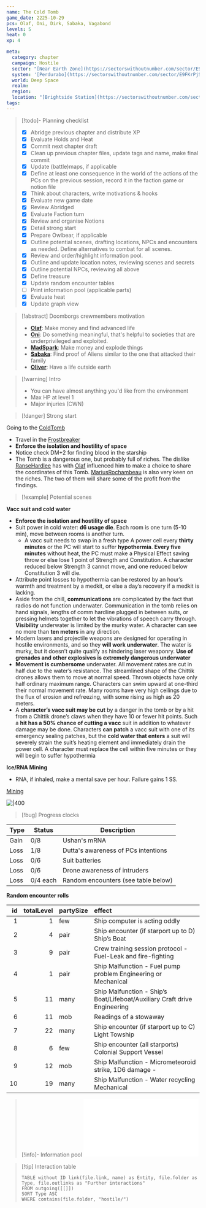 ```yaml
---
name: The Cold Tomb
game_date: 2225-10-29
pcs: Olaf, Oni, Dirk, Sabaka, Vagabond
levels: 5
heat: 0
xp: 4

meta:
  category: chapter
  campaign: Hostile
  sector: "[Near Earth Zone](https://sectorswithoutnumber.com/sector/E9FKrPjS8tsRmoryYMpe)"
  system: '[Perdurabo](https://sectorswithoutnumber.com/sector/E9FKrPjS8tsRmoryYMpe/system/PWrHAjd6P64k61Ga1PfQ)'
  world: Deep Space
  realm: 
  region: 
  location: "[Brightside Station](https://sectorswithoutnumber.com/sector/E9FKrPjS8tsRmoryYMpe/spaceStation/8LCcs3wrwRYwyUx5P0OL)"
tags: 
---
```


> [!todo]- Planning checklist
> - [x] Abridge previous chapter and distribute XP
> - [x] Evaluate Holds and Heat
> - [x] Commit next chapter draft
> - [x] Clean up previous chapter files, update tags and name, make final commit
> - [x] Update (battle)maps, if applicable
> - [x] Define at least one consequence in the world of the actions of the PCs on the previous session, record it in the faction game or notion file
> - [x] Think about characters, write motivations & hooks
> - [x] Evaluate new game date
> - [x] Review Abridged
> - [x] Evaluate Faction turn
> - [x] Review and organise Notions
> - [x] Detail strong start
> - [x] Prepare Owlbear, if applicable
> - [x] Outline potential scenes, drafting locations, NPCs and encounters as needed. Define alternatives to combat for all scenes.
> - [x] Review and order/highlight information pool.
> - [x] Outline and update location notes, reviewing scenes and secrets
> - [x] Outline potential NPCs, reviewing all above
> - [x] Define treasure
> - [x] Update random encounter tables
> - [ ] Print information pool (applicable parts)
> - [x] Evaluate heat
> - [x] Update graph view

> [!abstract] Doomborgs crewmembers motivation
> - [**Olaf**](../pcs/Olaf.md): Make money and find advanced life
> - [**Oni**](../pcs/Oni.md): Do something meaningful, that's helpful to societies that are underprivileged and exploited.
> - [**MadSpark**](../pcs/MadSpark.md): Make money and explode things
> - [**Sabaka**](../pcs/Sabaka.md): Find proof of Aliens similar to the one that attacked their family
> - [**Oliver**](../pcs/Oliver.md): Have a life outside earth

> [!warning] Intro
> - You can have almost anything you'd like from the environment
> - Max HP at level 1
> - Major injuries (CWN)

> [!danger] Strong start

Going to the [ColdTomb](../locations/ColdTomb.md)
- Travel in the [Frostbreaker](../objects/Frostbreaker.md)
- **Enforce the isolation and hostility of space**
- Notice check DM+2 for finding blood in the starship
- The Tomb is a dangerous one, but probably full of riches. The dislike [RanseHardlee](../npcs/RanseHardlee.md) has with [Olaf](../pcs/Olaf.md) influenced him to make a choice to share the coordinates of this Tomb. [MariusRochambeau](../npcs/MariusRochambeau.md) is also very keen on the riches. The two of them will share some of the profit from the findings.

> [!example] Potential scenes

**Vacc suit and cold water**
- **Enforce the isolation and hostility of space**
- Suit power in cold water: **d6 usage die**. Each room is one turn (5-10 min), move between rooms is another turn. 
	- A vacc suit needs to swap in a fresh type A power cell every **thirty minutes** or the PC will start to suffer **hypothermia**. **Every five minutes** without heat, the PC must make a Physical Effect saving throw or else lose 1 point of Strength and Constitution. A character reduced below Strength 3 cannot move, and one reduced below Constitution 3 will die.
- Attribute point losses to hypothermia can be restored by an hour’s warmth and treatment by a medkit, or else a day’s recovery if a medkit is lacking.
- Aside from the chill, **communications** are complicated by the fact that radios do not function underwater. Communication in the tomb relies on hand signals, lengths of comm hardline plugged in between suits, or pressing helmets together to let the vibrations of speech carry through. **Visibility** underwater is limited by the murky water. A character can see no more than **ten meters** in any direction.
- Modern lasers and projectile weapons are designed for operating in hostile environments, and so they **will work underwater**. The water is murky, but it doesn’t quite qualify as hindering laser weaponry. **Use of grenades and other explosives is extremely dangerous underwater**
- **Movement is cumbersome** underwater. All movement rates are cut in half due to the water’s resistance. The streamlined shape of the Chittik drones allows them to move at normal speed. Thrown objects have only half ordinary maximum range. Characters can swim upward at one-third their normal movement rate. Many rooms have very high ceilings due to the flux of erosion and refreezing, with some rising as high as 20 meters.
- A **character’s vacc suit may be cut** by a danger in the tomb or by a hit from a Chittik drone’s claws when they have 10 or fewer hit points. Such a **hit has a 50% chance of cutting a vacc** suit in addition to whatever damage may be done. Characters **can patch** a vacc suit with one of its emergency sealing patches, but the **cold water that enters** a suit will severely strain the suit’s heating element and immediately drain the power cell. A character must replace the cell within five minutes or they will begin to suffer hypothermia

**Ice/RNA Mining**
- RNA, if inhaled, make a mental save per hour. Failure gains 1 SS.

[Mining](../../_gm/_deprecated/moves/README.md#Mining)

![|400](https://imgur.com/swvqhSV.png)

> [!bug] Progress clocks

| Type   | Status   | Description                         |
| ------ | -------- | ----------------------------------- |
| Gain   | 0/8      | Ushan's mRNA                        |
| Loss | 1/8      | Dutta's awareness of PCs intentions |
| Loss | 0/6      | Suit batteries                      |
| Loss | 0/6      | Drone awareness of intruders        |
| Loss | 0/4 each | Random encounters (see table below) |

**Random encounter rolls**

| id| totalLevel|partySize |effect                                                                    |
|--:|----------:|:---------|:-------------------------------------------------------------------------|
|  1|          1|few       |Ship computer is acting oddly                                             |
|  2|          4|pair      |Ship encounter (if starport up to D) Ship’s Boat                          |
|  3|          9|pair      |Crew training session protocol - Fuel-Leak and fire-fighting              |
|  4|          1|pair      |Ship Malfunction - Fuel pump problem Engineering or Mechanical            |
|  5|         11|many      |Ship Malfunction - Ship’s Boat/Lifeboat/Auxiliary Craft drive Engineering |
|  6|         11|mob       |Readings of a stowaway                                                    |
|  7|         22|many      |Ship encounter (if starport up to C) Light Towship                        |
|  8|          6|few       |Ship encounter (all starports) Colonial Support Vessel                    |
|  9|         12|mob       |Ship Malfunction - Micrometeoroid strike, 1D6 damage -                    |
| 10|         19|many      |Ship Malfunction - Water recycling Mechanical                             |

> [!info]- Information pool
> ![_informationPool](../_informationPool.md)

> [!tip] Interaction table 
> 
> ```dataview
> TABLE without ID link(file.link, name) as Entity, file.folder as Type, file.outlinks as "Further interactions"
> FROM outgoing([[]]) 
> SORT Type ASC
> WHERE contains(file.folder, "hostile/")
> ```

